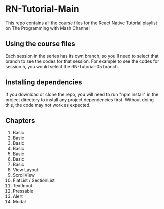 # RN-Tutorial-Main
<p>
  This repo contains all the course files for the React Native Tutorial playlist on The Programming with Mash Channel
</p>
<h2>Using the course files</h2>
<p>
Each session in the series has its own branch, so you'll need to select that branch to see the codes for that session. For example to see the codes for session 5, you would select the RN-Tutorial-05 branch.
</p>
<h2>Installing dependencies</h2>
<p>
If you download or clone the repo, you will need to run "npm install" in the project directory to install any project dependencies first. Without doing this, the code may not work as expected.
</p>
<h2>Chapters</h2>

1. Basic
2. Basic
3. Basic
4. Basic
5. Basic
6. Basic
7. Basic
8. View Layout
9. ScrollView
10. FlatList / SectionList
11. TextInput
12. Pressable
13. Alert
14. Modal
